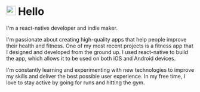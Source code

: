 # <img src="https://media.giphy.com/media/hvRJCLFzcasrR4ia7z/giphy.gif" width="25px" height="25px"> Hello
I'm a react-native developer and indie maker. 

I'm passionate about creating high-quality apps that help people improve their health and fitness. One of my most recent projects is a fitness app that I designed and developed from the ground up. I used react-native to build the app, which allows it to be used on both iOS and Android devices. 

I'm constantly learning and experimenting with new technologies to improve my skills and deliver the best possible user experience. In my free time, I love to stay active by going for runs and hitting the gym.
